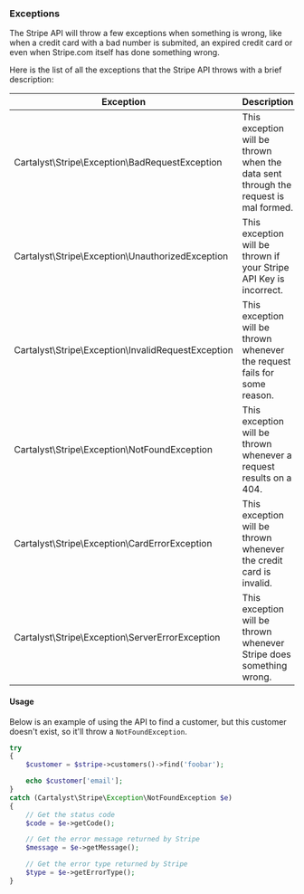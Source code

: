 ### Exceptions

The Stripe API will throw a few exceptions when something is wrong, like when a credit card with a bad number is submited, an expired credit card or even when Stripe.com itself has done something wrong.

Here is the list of all the exceptions that the Stripe API throws with a brief description:

<table>
	<thead>
		<th>Exception</th>
		<th>Description</th>
	</thead>
	<tbody>
		<tr>
			<td>Cartalyst\Stripe\Exception\BadRequestException</td>
			<td>This exception will be thrown when the data sent through the request is mal formed.</td>
		</tr>
		<tr>
			<td>Cartalyst\Stripe\Exception\UnauthorizedException</td>
			<td>This exception will be thrown if your Stripe API Key is incorrect.</td>
		</tr>
		<tr>
			<td>Cartalyst\Stripe\Exception\InvalidRequestException</td>
			<td>This exception will be thrown whenever the request fails for some reason.</td>
		</tr>
		<tr>
			<td>Cartalyst\Stripe\Exception\NotFoundException</td>
			<td>This exception will be thrown whenever a request results on a 404.</td>
		</tr>
		<tr>
			<td>Cartalyst\Stripe\Exception\CardErrorException</td>
			<td>This exception will be thrown whenever the credit card is invalid.</td>
		</tr>
		<tr>
			<td>Cartalyst\Stripe\Exception\ServerErrorException</td>
			<td>This exception will be thrown whenever Stripe does something wrong.</td>
		</tr>
	</tbody>
</table>

#### Usage

Below is an example of using the API to find a customer, but this customer doesn't exist, so it'll throw a `NotFoundException`.

```php
try
{
	$customer = $stripe->customers()->find('foobar');

	echo $customer['email'];
}
catch (Cartalyst\Stripe\Exception\NotFoundException $e)
{
	// Get the status code
	$code = $e->getCode();

	// Get the error message returned by Stripe
	$message = $e->getMessage();

	// Get the error type returned by Stripe
	$type = $e->getErrorType();
}
```
